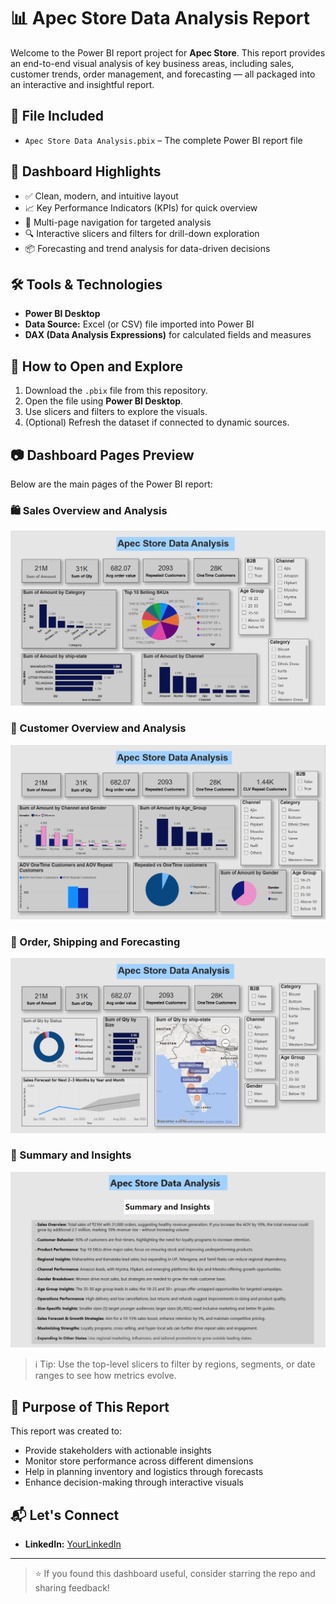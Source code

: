 # 📊 Apec Store Data Analysis Report

Welcome to the Power BI report project for **Apec Store**. This report provides an end-to-end visual analysis of key business areas, including sales, customer trends, order management, and forecasting — all packaged into an interactive and insightful report.

## 📁 File Included

- `Apec Store Data Analysis.pbix` – The complete Power BI report file

## 📌 Dashboard Highlights

- ✅ Clean, modern, and intuitive layout
- 📈 Key Performance Indicators (KPIs) for quick overview
- 🧭 Multi-page navigation for targeted analysis
- 🔍 Interactive slicers and filters for drill-down exploration
- 📦 Forecasting and trend analysis for data-driven decisions

## 🛠️ Tools & Technologies

- **Power BI Desktop**
- **Data Source:** Excel (or CSV) file imported into Power BI
- **DAX (Data Analysis Expressions)** for calculated fields and measures

## 🚀 How to Open and Explore

1. Download the `.pbix` file from this repository.
2. Open the file using **Power BI Desktop**.
3. Use slicers and filters to explore the visuals.
4. (Optional) Refresh the dataset if connected to dynamic sources.

## 📷 Dashboard Pages Preview

Below are the main pages of the Power BI report:

### 🛍️ Sales Overview and Analysis
![Sales Overview](images/Sales%20Overview%20and%20Analysis.png)

### 👥 Customer Overview and Analysis
![Customer Overview](images/Customer%20Overview%20and%20Analysis.png)

### 🚚 Order, Shipping and Forecasting
![Order & Forecasting](images/Order,%20Shipping%20and%20Forecasting.png)

### 📌 Summary and Insights
![Summary and Insights](images/Summary%20and%20Insights.png)

> ℹ️ Tip: Use the top-level slicers to filter by regions, segments, or date ranges to see how metrics evolve.

## 🎯 Purpose of This Report

This report was created to:

- Provide stakeholders with actionable insights
- Monitor store performance across different dimensions
- Help in planning inventory and logistics through forecasts
- Enhance decision-making through interactive visuals

## 📬 Let's Connect

- **LinkedIn:** [YourLinkedIn](https://www.linkedin.com/in/indu-r-3a3767170/)

---

> ⭐ If you found this dashboard useful, consider starring the repo and sharing feedback!
